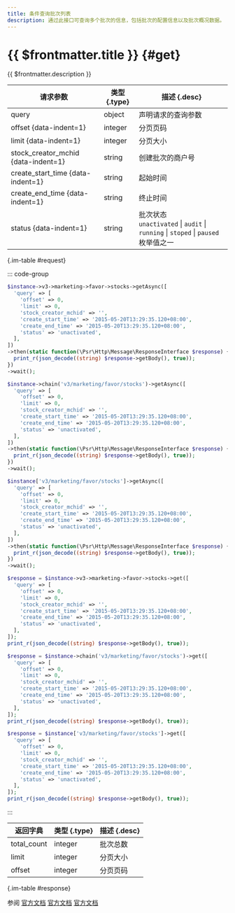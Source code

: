 ```yaml
---
title: 条件查询批次列表
description: 通过此接口可查询多个批次的信息，包括批次的配置信息以及批次概况数据。
---
```


# {{ $frontmatter.title }} {#get}

{{ $frontmatter.description }}

| 请求参数 | 类型 {.type} | 描述 {.desc}
| --- | --- | ---
| query | object | 声明请求的查询参数
| offset {data-indent=1} | integer | 分页页码
| limit {data-indent=1} | integer | 分页大小
| stock_creator_mchid {data-indent=1} | string | 创建批次的商户号
| create_start_time {data-indent=1} | string | 起始时间
| create_end_time {data-indent=1} | string | 终止时间
| status {data-indent=1} | string | 批次状态<br/>`unactivated` \| `audit` \| `running` \| `stoped` \| `paused` 枚举值之一

{.im-table #request}

::: code-group

```php [异步纯链式]
$instance->v3->marketing->favor->stocks->getAsync([
  'query' => [
    'offset' => 0,
    'limit' => 0,
    'stock_creator_mchid' => '',
    'create_start_time' => '2015-05-20T13:29:35.120+08:00',
    'create_end_time' => '2015-05-20T13:29:35.120+08:00',
    'status' => 'unactivated',
  ],
])
->then(static function(\Psr\Http\Message\ResponseInterface $response) {
  print_r(json_decode((string) $response->getBody(), true));
})
->wait();
```

```php [异步声明式]
$instance->chain('v3/marketing/favor/stocks')->getAsync([
  'query' => [
    'offset' => 0,
    'limit' => 0,
    'stock_creator_mchid' => '',
    'create_start_time' => '2015-05-20T13:29:35.120+08:00',
    'create_end_time' => '2015-05-20T13:29:35.120+08:00',
    'status' => 'unactivated',
  ],
])
->then(static function(\Psr\Http\Message\ResponseInterface $response) {
  print_r(json_decode((string) $response->getBody(), true));
})
->wait();
```

```php [异步属性式]
$instance['v3/marketing/favor/stocks']->getAsync([
  'query' => [
    'offset' => 0,
    'limit' => 0,
    'stock_creator_mchid' => '',
    'create_start_time' => '2015-05-20T13:29:35.120+08:00',
    'create_end_time' => '2015-05-20T13:29:35.120+08:00',
    'status' => 'unactivated',
  ],
])
->then(static function(\Psr\Http\Message\ResponseInterface $response) {
  print_r(json_decode((string) $response->getBody(), true));
})
->wait();
```

```php [同步纯链式]
$response = $instance->v3->marketing->favor->stocks->get([
  'query' => [
    'offset' => 0,
    'limit' => 0,
    'stock_creator_mchid' => '',
    'create_start_time' => '2015-05-20T13:29:35.120+08:00',
    'create_end_time' => '2015-05-20T13:29:35.120+08:00',
    'status' => 'unactivated',
  ],
]);
print_r(json_decode((string) $response->getBody(), true));
```

```php [同步声明式]
$response = $instance->chain('v3/marketing/favor/stocks')->get([
  'query' => [
    'offset' => 0,
    'limit' => 0,
    'stock_creator_mchid' => '',
    'create_start_time' => '2015-05-20T13:29:35.120+08:00',
    'create_end_time' => '2015-05-20T13:29:35.120+08:00',
    'status' => 'unactivated',
  ],
]);
print_r(json_decode((string) $response->getBody(), true));
```

```php [同步属性式]
$response = $instance['v3/marketing/favor/stocks']->get([
  'query' => [
    'offset' => 0,
    'limit' => 0,
    'stock_creator_mchid' => '',
    'create_start_time' => '2015-05-20T13:29:35.120+08:00',
    'create_end_time' => '2015-05-20T13:29:35.120+08:00',
    'status' => 'unactivated',
  ],
]);
print_r(json_decode((string) $response->getBody(), true));
```

:::

| 返回字典 | 类型 {.type} | 描述 {.desc}
| --- | --- | ---
| total_count | integer | 批次总数
| limit | integer | 分页大小
| offset | integer | 分页页码

{.im-table #response}

参阅 [官方文档](https://pay.weixin.qq.com/docs/merchant/apis/cash-coupons/stock/list-stocks.html) [官方文档](https://pay.weixin.qq.com/docs/partner/apis/cash-coupons/stock/list-stocks.html) [官方文档](https://pay.weixin.qq.com/wiki/doc/apiv3/wxpay/marketing/convention/chapter3_4.shtml)
